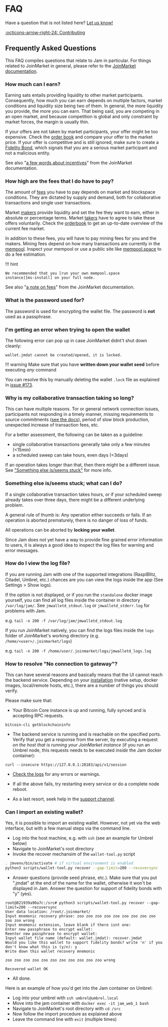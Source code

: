 # FAQ

Have a question that is not listed here? [Let us know!][contribute]

[:octicons-arrow-right-24: Contributing][contribute]

[contribute]: contribute.md

## Frequently Asked Questions

This FAQ compiles questions that relate to Jam in particular. For things related
to JoinMarket in general, please refer to the [JoinMarket documentation][jm-docs].

[jm-docs]: https://github.com/JoinMarket-Org/joinmarket-clientserver/tree/master/docs

### How much can I earn?

Earning sats entails providing liquidity to other market participants.
Consequently, how much you can earn depends on multiple factors, market
conditions and liquidity size being two of them. In general, the more liquidity
you provide, the more you can earn. That being said, you are competing in an
open market, and because competition is global and only constraint by market
forces, the margin is usually thin.

If your offers are not taken by market participants, your offer might be too
expensive. Check the [order book][orderbook] and compare your offer to the
market price. If your offer is competitive and is still ignored, make sure to
create a [Fidelity Bond][glossary], which signals that you are a serious market
participant and not a malicious entity.

See also "[a few words about incentives][jm-incentives]" from the JoinMarket
documentation.

[jm-incentives]: https://github.com/JoinMarket-Org/joinmarket-clientserver/blob/master/docs/YIELDGENERATOR.md#a-few-words-about-incentives

### How high are the fees that I do have to pay?

The amount of [fees][fees] you have to pay depends on market and blockspace
conditions. They are dictated by supply and demand, both for collaborative
transactions and single user transactions.

Market [makers][glossary] provide liquidity and set the fee they want to earn,
either in absolute or percentage terms. Market [takers][glossary] have to agree
to take these offers voluntarily. Check the [orderbook][orderbook] to get an
up-to-date overview of the current fee market.

In addition to these fees, you will have to pay mining fees for you and the makers. Mining fees depend
on how many transactions are currently in the [mempool][glossary]. Inspect your
mempool or use a public site like [mempool.space][ms] to do a fee estimation.

!!! hint

    We recommended that you [run your own mempool.space
    instance][ms-install] on your full node.

See also "[a note on fees][fee-note]" from the JoinMarket documentation.

[fee-note]: https://github.com/JoinMarket-Org/joinmarket-clientserver/blob/master/docs/tumblerguide.md#a-note-on-fees
[fees]: market/fees.md
[orderbook]: market/orderbook.md
[glossary]: glossary.md
[ms]: https://mempool.space/
[ms-install]: https://github.com/mempool/mempool#one-click-installation

### What is the password used for?

The password is used for encrypting the wallet file. 
The password is **not** used as a passphrase.

### I'm getting an error when trying to open the wallet

The following error can pop up in case JoinMarket didnt't shut down cleanly:

```
wallet.jmdat cannot be created/opened, it is locked.
```

!!! warning
    Make sure that you have **written down your wallet seed** before executing
    *any* command

You can resolve this by manually deleting the wallet `.lock` file as explained
in [issue #173][lockfile-issue].


[lockfile-issue]: https://github.com/joinmarket-webui/jam/issues/173#issuecomment-1069086553

### Why is my collaborative transaction taking so long?

This can have multiple reasons. Tor or general network connection issues,
participants not responding in a timely manner, missing requirements to
source commitments ([see the docs][sourcing-commitments]), period of slow
block production, unexpected increase of transaction fees, etc.

[sourcing-commitments]: https://github.com/JoinMarket-Org/joinmarket-clientserver/blob/v0.9.7/docs/SOURCING-COMMITMENTS.md

For a better assessment, the following can be taken as a guideline:

- single collaborative transactions generally take only a few minutes (<15min)
- a scheduled sweep can take hours, even days (<3days)

If an operation takes longer than that, then there might be a different issue.
See ["Something else is/seems stuck"](#something-isseems-stuck-what-can-i-do) for more info.

### Something else is/seems stuck; what can I do?

If a single collaborative transaction takes hours, or if your
scheduled sweep already takes over three days, there might be a different
underlying problem.

A general rule of thumb is: Any operation either succeeds or fails. 
If an operation is aborted prematurely, there is no danger of loss of funds.

All operations can be aborted by **locking your wallet**.

Since Jam does not yet have a way to provide fine grained error information to users,
it is always a good idea to inspect the log files for warning and error messages.

### How do I view the log file?

If you are running Jam with one of the supported integrations (RaspiBlitz,
Citadel, Umbrel, etc.) chances are you can view the logs inside the app
(See Settings > Show logs).

If the option is not displayed, or if you run the `standalone` docker image
yourself, you can find all log files inside the container in directory 
`/var/log/jam/`. See `jmwalletd_stdout.log` or `jmwalletd_stderr.log` for 
problems with Jam.

e.g. `tail -n 200 -f /var/log/jam/jmwalletd_stdout.log`

If you run JoinMarket natively, you can find the logs files inside the `logs`
folder of JoinMarket's working directory (e.g. `/home/<user>/.joinmarket/logs`)

e.g. `tail -n 200 -f /home/user/.joinmarket/logs/jmwalletd_logs.log`

### How to resolve "No connection to gateway"?

This can have several reasons and basically means that the UI cannot reach the backend service.
Depending on your [installation](/software/installation/) (native setup, docker images,
local/remote hosts, etc.), there are a number of things you should verify.

Please make sure that:

- Your Bitcoin Core instance is up and running, fully synced and is accepting RPC requests.

```
bitcoin-cli getblockchaininfo
```

- The backend service is running and is reachable on the specified ports.
  Verify that you get a response from the server, by executing a request
  _on the host that is running your JoinMarket instance_ (if you run an Umbrel node, 
  this requests needs to be executed _inside_ the Jam docker container):

```
curl --insecure https://127.0.0.1:28183/api/v1/session
```

- [Check the logs](#how-do-i-view-the-log-file) for any errors or warnings.

- If all the above fails, try restarting every service or do a complete node reboot.

- As a last resort, seek help in the [support channel](/contribute/#say-hello).

### Can I import an existing wallet?

Yes, it is possible to import an existing wallet.
However, not yet via the web interface, but with a few manual steps via the command line.

- Log into the host machine, e.g. with `ssh` (see an example for Umbrel below)
- Navigate to JoinMarket's root directory
- Invoke the recover mechansim of the `wallet-tool.py` script

```sh
. jmvenv/bin/activate # if virtual environment is enabled
python3 scripts/wallet-tool.py recover --gap-limit=200 --recoversync
```

- Answer questions (provide seed phrase, etc.). Make sure that you put ".jmdat" 
at the end of the name for the wallet, otherwise it won't be displayed in Jam.
Answer the question for support of fidelity bonds with "y" (yes).

```
root@821939a90a7c:/src# python3 scripts/wallet-tool.py recover --gap-limit=200 --recoversync
User data location: /root/.joinmarket/
Input mnemonic recovery phrase: zoo zoo zoo zoo zoo zoo zoo zoo zoo zoo zoo wrong
Input mnemonic extension, leave blank if there isnt one: 
Enter new passphrase to encrypt wallet: 
Reenter new passphrase to encrypt wallet: 
Input wallet file name (default: wallet.jmdat): recover.jmdat
Would you like this wallet to support fidelity bonds? write 'n' if you don't know what this is (y/n): y
Write down this wallet recovery mnemonic

zoo zoo zoo zoo zoo zoo zoo zoo zoo zoo zoo wrong

Recovered wallet OK
```

- All done.

Here is an example of how you'd get into the Jam container on Umbrel:

- Log into your umbrel with `ssh umbrel@umbrel.local`
- Move into the jam container with `docker exec -it jam_web_1 bash`
- Navigate to JoinMarket's root directory with `cd /src`
- Now follow the import procedure as explained above
- Leave the command line with `exit` (multiple times)
